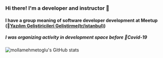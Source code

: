 ### Hi there! I'm a developer and instructor 👋
#### I have a group meaning of software developer development at Meetup (🔗[Yazılım Geliştiricileri Geliştirme(tr/istanbul)](https://www.meetup.com/Yaz%C4%B1l%C4%B1m-Geli%C5%9Ftiricileri-Geli%C5%9Ftirme "Y.G.G.")) 
##### _I was organizing activity in development space before 🦠Covid-19_
![mollamehmetoglu's GitHub stats](https://github-readme-stats.vercel.app/api?username=mollamehmetoglu&show_icons=true&theme=light&hide_rank=true&count_private=true&custom_title=@mollamehmetoglu)
